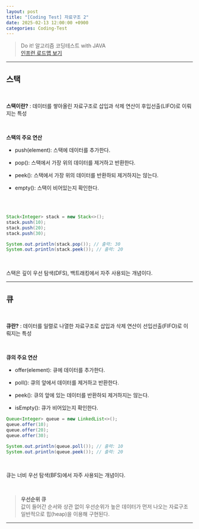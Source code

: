 ```yaml
---
layout: post
title: "[Coding Test] 자료구조 2"
date: 2025-02-13 12:00:00 +0900
categories: Coding-Test
---
```



> Do it! 알고리즘 코딩테스트 with JAVA <br>
> [인프런 로드맵 보기](https://www.inflearn.com/roadmaps/6437) <br>

---

## 스택

<br>

**스택이란?**
: 데이터를 쌓아올린 자료구조로 삽입과 삭제 연산이 후입선출(LIFO)로 이뤄지는 특성

<br>

**스택의 주요 연산**
- push(element): 스택에 데이터를 추가한다.

- pop(): 스택에서 가장 위의 데이터를 제거하고 반환한다.

- peek(): 스택에서 가장 위의 데이터를 반환하되 제거하지는 않는다.

- empty(): 스택이 비어있는지 확인한다.

<br>

<br>

~~~java
Stack<Integer> stack = new Stack<>();
stack.push(10);
stack.push(20);
stack.push(30);

System.out.println(stack.pop()); // 출력: 30
System.out.println(stack.peek()); // 출력: 20
~~~

<br>

스택은 깊이 우선 탐색(DFS), 백트래킹에서 자주 사용되는 개념이다. 


---


## 큐

<br>

**큐란?**
: 데이터를 일렬로 나열한 자료구조로 삽입과 삭제 연산이 선입선출(FIFO)로 이뤄지는 특성

<br>

**큐의 주요 연산**
- offer(element): 큐에 데이터를 추가한다.

- poll(): 큐의 앞에서 데이터를 제거하고 반환한다.

- peek(): 큐의 앞에 있는 데이터를 반환하되 제거하지는 않는다.

- isEmpty(): 큐가 비어있는지 확인한다.


~~~java
Queue<Integer> queue = new LinkedList<>();
queue.offer(10);
queue.offer(20);
queue.offer(30);

System.out.println(queue.poll()); // 출력: 10
System.out.println(queue.peek()); // 출력: 20
~~~

<br>

큐는 너비 우선 탐색(BFS)에서 자주 사용되는 개념이다. 

<br>

> **우선순위 큐**<br>
> 값이 들어간 순서와 상관 없이 우선순위가 높은 데이터가 먼저 나오는 자료구조<br>
> 일반적으로 힙(heap)을 이용해 구현된다. 



---
